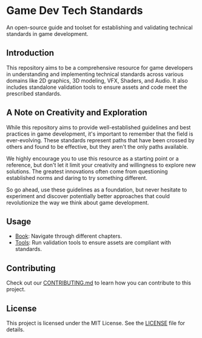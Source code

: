 # Game Dev Tech Standards

An open-source guide and toolset for establishing and validating technical standards in game development.

## Introduction

This repository aims to be a comprehensive resource for game developers in understanding and implementing technical standards across various domains like 2D graphics, 3D modeling, VFX, Shaders, and Audio. It also includes standalone validation tools to ensure assets and code meet the prescribed standards.

## A Note on Creativity and Exploration

While this repository aims to provide well-established guidelines and best practices in game development, it's important to remember that the field is ever-evolving. These standards represent paths that have been crossed by others and found to be effective, but they aren't the only paths available.

We highly encourage you to use this resource as a starting point or a reference, but don't let it limit your creativity and willingness to explore new solutions. The greatest innovations often come from questioning established norms and daring to try something different.

So go ahead, use these guidelines as a foundation, but never hesitate to experiment and discover potentially better approaches that could revolutionize the way we think about game development.

## Usage

- [Book](Book/): Navigate through different chapters.
- [Tools](Tools/): Run validation tools to ensure assets are compliant with standards.

## Contributing

Check out our [CONTRIBUTING.md](CONTRIBUTING.md) to learn how you can contribute to this project.

## License

This project is licensed under the MIT License. See the [LICENSE](LICENSE) file for details.
